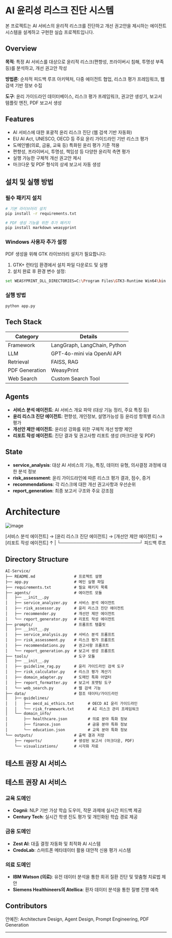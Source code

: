# AI 윤리성 리스크 진단 시스템

본 프로젝트는 AI 서비스의 윤리적 리스크를 진단하고 개선 권고안을 제시하는 에이전트 시스템을 설계하고 구현한 실습 프로젝트입니다.

## Overview

**목적**: 특정 AI 서비스를 대상으로 윤리적 리스크(편향성, 프라이버시 침해, 투명성 부족 등)를 분석하고, 개선 권고안 작성

**방법론**: 순차적 피드백 루프 아키텍처, 다중 에이전트 협업, 리스크 평가 프레임워크, 웹 검색 기반 정보 수집

**도구**: 윤리 가이드라인 데이터베이스, 리스크 평가 프레임워크, 권고안 생성기, 보고서 템플릿 엔진, PDF 보고서 생성

## Features

- AI 서비스에 대한 포괄적 윤리 리스크 진단 (웹 검색 기반 자동화)
- EU AI Act, UNESCO, OECD 등 주요 윤리 가이드라인 기반 리스크 평가
- 도메인별(의료, 금융, 교육 등) 특화된 윤리 평가 기준 적용
- 편향성, 프라이버시, 투명성, 책임성 등 다양한 윤리적 측면 평가
- 실행 가능한 구체적 개선 권고안 제시
- 마크다운 및 PDF 형식의 상세 보고서 자동 생성

## 설치 및 실행 방법

### 필수 패키지 설치

```bash
# 기본 라이브러리 설치
pip install -r requirements.txt

# PDF 생성 기능을 위한 추가 패키지
pip install markdown weasyprint
```

### Windows 사용자 추가 설정

PDF 생성을 위해 GTK 라이브러리 설치가 필요합니다:

1. GTK+ 런타임 환경에서 설치 파일 다운로드 및 실행
2. 설치 완료 후 환경 변수 설정:
```bash
set WEASYPRINT_DLL_DIRECTORIES=C:\Program Files\GTK3-Runtime Win64\bin
```

### 실행 방법

```bash
python app.py
```

## Tech Stack

| Category | Details |
|----------|---------|
| Framework | LangGraph, LangChain, Python |
| LLM | GPT-4o-mini via OpenAI API |
| Retrieval | FAISS, RAG |
| PDF Generation | WeasyPrint |
| Web Search | Custom Search Tool |

## Agents

- **서비스 분석 에이전트**: AI 서비스 개요 파악 (대상 기능 정리, 주요 특징 등)
- **윤리 리스크 진단 에이전트**: 편향성, 개인정보, 설명가능성 등 윤리성 항목별 리스크 평가
- **개선안 제안 에이전트**: 윤리성 강화를 위한 구체적 개선 방향 제안
- **리포트 작성 에이전트**: 진단 결과 및 권고사항 리포트 생성 (마크다운 및 PDF)

## State

- **service_analysis**: 대상 AI 서비스의 기능, 특징, 데이터 유형, 의사결정 과정에 대한 분석 정보
- **risk_assessment**: 윤리 가이드라인에 따른 리스크 평가 결과, 점수, 증거
- **recommendations**: 각 리스크에 대한 개선 권고사항과 우선순위
- **report_generation**: 최종 보고서 구조와 주요 강조점

# Architecture

![image](https://github.com/user-attachments/assets/d63a1251-85f7-4ab5-bc93-4557539eeea0)


[서비스 분석 에이전트] → [윤리 리스크 진단 에이전트] → [개선안 제안 에이전트] → [리포트 작성 에이전트]
          ↑                         |
          └─────────────────────────┘
                 피드백 루프

## Directory Structure
```
AI-Service/
├── README.md                 # 프로젝트 설명
├── app.py                    # 메인 실행 파일
├── requirements.txt          # 필요 패키지 목록
├── agents/                   # 에이전트 모듈
│   ├── __init__.py
│   ├── service_analyzer.py   # 서비스 분석 에이전트
│   ├── risk_assessor.py      # 윤리 리스크 진단 에이전트
│   ├── recommender.py        # 개선안 제안 에이전트
│   └── report_generator.py   # 리포트 작성 에이전트
├── prompts/                  # 프롬프트 템플릿
│   ├── __init__.py
│   ├── service_analysis.py   # 서비스 분석 프롬프트
│   ├── risk_assessment.py    # 리스크 평가 프롬프트
│   ├── recommendations.py    # 권고사항 프롬프트
│   └── report_generation.py  # 보고서 생성 프롬프트
├── tools/                    # 도구 모듈
│   ├── __init__.py
│   ├── guideline_rag.py      # 윤리 가이드라인 검색 도구
│   ├── risk_calculator.py    # 리스크 평가 계산기
│   ├── domain_adapter.py     # 도메인 특화 어댑터
│   ├── report_formatter.py   # 보고서 포맷팅 도구
│   └── web_search.py         # 웹 검색 기능
├── data/                     # 참조 데이터/가이드라인
│   ├── guidelines/
│   │   ├── oecd_ai_ethics.txt      # OECD AI 윤리 가이드라인
│   │   └── risk_framework.txt      # AI 리스크 관리 프레임워크
│   └── domain_info/
│       ├── healthcare.json         # 의료 분야 특화 정보
│       ├── finance.json            # 금융 분야 특화 정보
│       └── education.json          # 교육 분야 특화 정보
└── outputs/                  # 출력 결과 저장
    ├── reports/              # 생성된 보고서 (마크다운, PDF)
    └── visualizations/       # 시각화 자료
```

## 테스트 권장 AI 서비스

## 테스트 권장 AI 서비스

### 교육 도메인
- **Cognii**: NLP 기반 가상 학습 도우미, 작문 과제에 실시간 피드백 제공
- **Century Tech**: 실시간 학생 진도 평가 및 개인화된 학습 경로 제공

### 금융 도메인
- **Zest AI**: 대출 결정 자동화 및 최적화 AI 시스템
- **CredoLab**: 스마트폰 메타데이터 활용 대안적 신용 평가 시스템

### 의료 도메인
- **IBM Watson (의료)**: 유전 데이터 분석을 통한 희귀 질환 진단 및 맞춤형 치료법 제안
- **Siemens Healthineers의 Atellica**: 환자 데이터 분석을 통한 질병 진행 예측

## Contributors
안예진: Architecture Design, Agent Design, Prompt Engineering, PDF Generation

---
